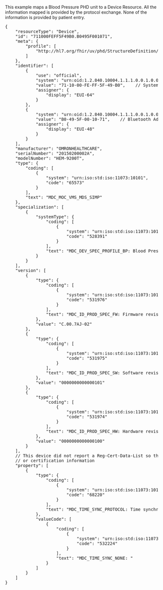 This example maps a Blood Pressure PHD unit to a Device Resource. All the information mapped is provided by the protocol exchange. None of the information is provided by patient entry.

<pre>
{
    "resourceType": "Device",
    "id": "711000FEFF5F49B0.B0495F001071",
    "meta": {
        "profile": [
            "http://hl7.org/fhir/uv/phd/StructureDefinition/PhdDevice"
        ]
    },
    "identifier": [
        {
            "use": "official",
            "system": "urn:oid:1.2.840.10004.1.1.1.0.0.1.0.0.1.2680",
            "value": "71-10-00-FE-FF-5F-49-B0",    // System Id
            "assigner": {
                "display": "EUI-64"
            }
        },
        {
            "system": "urn:oid:1.2.840.10004.1.1.1.0.0.1.0.0.1.2680",
            "value": "B0-49-5F-00-10-71",    // Bluetooth Address
            "assigner": {
                "display": "EUI-48"
            }
        }
    ],
    "manufacturer": "OMRONHEALTHCARE",
    "serialNumber": "20150200002A",
    "modelNumber": "HEM-9200T",
    "type": {
        "coding": [
            {
                "system": "urn:iso:std:iso:11073:10101",
                "code": "65573"
            }
        ],
        "text": "MDC_MOC_VMS_MDS_SIMP"
    },
    "specialization": [
        {
            "systemType": {
                "coding": [
                    {
                        "system": "urn:iso:std:iso:11073:10101",
                        "code": "528391"
                    }
                ],
                "text": "MDC_DEV_SPEC_PROFILE_BP: Blood Pressure Cuff"
            }
        }
    ],
    "version": [
        {
            "type": {
                "coding": [
                    {
                        "system": "urn:iso:std:iso:11073:10101",
                        "code": "531976"
                    }
                ],
                "text": "MDC_ID_PROD_SPEC_FW: Firmware revision"
            },
            "value": "C.00.7AJ-02"
        },
        {
            "type": {
                "coding": [
                    {
                        "system": "urn:iso:std:iso:11073:10101",
                        "code": "531975"
                    }
                ],
                "text": "MDC_ID_PROD_SPEC_SW: Software revision"
            },
            "value": "0000000000000101"
        },
        {
            "type": {
                "coding": [
                    {
                        "system": "urn:iso:std:iso:11073:10101",
                        "code": "531974"
                    }
                ],
                "text": "MDC_ID_PROD_SPEC_HW: Hardware revision"
            },
            "value": "0000000000000100"
        }
    ],
    // This device did not report a Reg-Cert-Data-List so their is no regulation status information
    // or certification information
    "property": [
        {
            "type": {
                "coding": [
                    {
                        "system": "urn:iso:std:iso:11073:10101",
                        "code": "68220"
                    }
                ],
                "text": "MDC_TIME_SYNC_PROTOCOL: Time synchronization protocol"
            },
            "valueCode": [
                {
                    "coding": [
                        {
                            "system": "urn:iso:std:iso:11073:10101",
                            "code": "532224"
                        }
                    ],
                    "text": "MDC_TIME_SYNC_NONE: "
                }
            ]
        }
    ]
}
</pre>